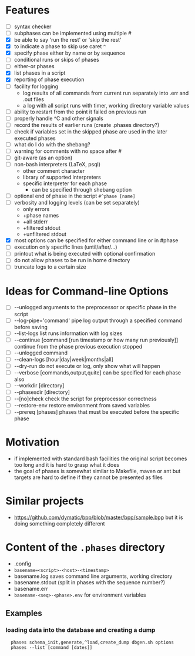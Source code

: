 # Features
 * [ ] syntax checker
 * [ ] subphases can be implemented using multiple #
 * [x] be able to say 'run the rest' or 'skip the rest'
 * [x] to indicate a phase to skip use caret ```^```
 * [x] specify phase either by name or by sequence
 * [ ] conditional runs or skips of phases
 * [ ] either-or phases
 * [x] list phases in a script
 * [x] reporting of phase execution
 * [ ] facility for logging
     * log results of all commands from current run separately into .err and .out files
     * a log with all script runs with timer, working directory variable values
 * [ ] ability to restart from the point it failed on previous run
 * [ ] properly handle ^C and other signals
 * [ ] record the results of earlier runs (create .phases directory?)
 * [ ] check if variables set in the skipped phase are used in the later executed phases
 * [ ] what do I do with the shebang?
 * [ ] warning for comments with no space after #
 * [ ] git-aware (as an option)
 * [ ] non-bash interpreters (LaTeX, psql)
     * other comment character
     * library of supported interpreters
     * specific interpreter for each phase
          * can be specified through shebang option
 * [ ] optional end of phase in the script ```#^phase [name]```
 * [ ] verbosity and logging levels (can be set separately)
     * only errors
     * +phase names
     * +all stderr
     * +filtered stdout
     * +unfiltered stdout
 * [x] most options can be specified for either command line or in #phase
 * [ ] execution only specific lines (until/after/...)
 * [ ] printout what is being executed with optional confirmation
 * [ ] do not allow phases to be run in home directory
 * [ ] truncate logs to a certain size

# Ideas for Command-line Options
 * [ ] --unlogged arguments to the preprocessor or specific phase in the script
 * [ ] --log-pipe='command' pipe log output through a specified command before saving
 * [ ] --list-logs list runs information with log sizes
 * [ ] --continue [command [run timestamp or how many run previously]] continue from the phase previous execution stopped
 * [ ] --unlogged command
 * [ ] --clean-logs [hour|day|week|months|all]
 * [ ] --dry-run do not execute or log, only show what will happen
 * [ ] --verbose [commands,output,quite] can be specified for each phase also
 * [ ] --workdir [directory]
 * [ ] --phasesdir [directory]
 * [ ] --[no]check check the script for preprocessor correctness
 * [ ] --restore-env restore environment from saved variables
 * [ ] --prereq [phases] phases that must be executed before the specific phase

# Motivation

 * if implemented with standard bash facilities the original script becomes too long and it is hard to grasp what it does
 * the goal of phases is somewhat similar to Makefile, maven or ant but  targets are hard to define if they cannot be presented as files

# Similar projects

 * https://github.com/dymatic/bpp/blob/master/bpp/sample.bpp but it is doing something completely different

# Content of the ```.phases``` directory

 * .config
 * ```basename=<script>-<host>-<timestamp>```
 * basename.log saves command line arguments, working directory
 * basename.stdout (split in phases with the sequence number?)
 * basename.err
 * ```basename-<seq>-<phase>.env``` for environment variables

## Examples
### loading data into the database and creating a dump

```
  phases schema_init,generate,^load,create_dump dbgen.sh options
  phases --list [command [dates]]
```
